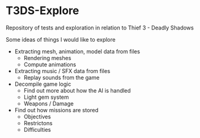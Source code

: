 # T3DS-Explore
Repository of tests and exploration in relation to Thief 3 - Deadly Shadows

Some ideas of things I would like to explore

- Extracting mesh, animation, model data from files
    - Rendering meshes
    - Compute animations
- Extracting music / SFX data from files
    - Replay sounds from the game
- Decompile game logic
    - Find out more about how the AI is handled
    - Light gem system
    - Weapons / Damage
- Find out how missions are stored
    - Objectives
    - Restrictons
    - Difficulties
